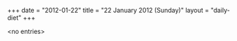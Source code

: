 +++
date = "2012-01-22"
title = "22 January 2012 (Sunday)"
layout = "daily-diet"
+++


\<no entries\>

